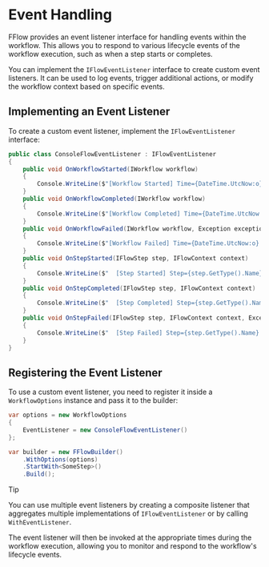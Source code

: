 # Event Handling
FFlow provides an event listener interface for handling events within the workflow. This allows you to respond to various lifecycle events of the workflow execution, such as when a step starts or completes.

You can implement the `IFlowEventListener` interface to create custom event listeners. It can be used to log events, trigger additional actions, or modify the workflow context based on specific events.

## Implementing an Event Listener
To create a custom event listener, implement the `IFlowEventListener` interface:

```csharp
public class ConsoleFlowEventListener : IFlowEventListener
{
    public void OnWorkflowStarted(IWorkflow workflow)
    {
        Console.WriteLine($"[Workflow Started] Time={DateTime.UtcNow:o}");
    }
    public void OnWorkflowCompleted(IWorkflow workflow)
    {
        Console.WriteLine($"[Workflow Completed] Time={DateTime.UtcNow:o}");
    }
    public void OnWorkflowFailed(IWorkflow workflow, Exception exception)
    {
        Console.WriteLine($"[Workflow Failed] Time={DateTime.UtcNow:o} Exception={exception}");
    }
    public void OnStepStarted(IFlowStep step, IFlowContext context)
    {
        Console.WriteLine($"  [Step Started] Step={step.GetType().Name} Time={DateTime.UtcNow:o}");
    }
    public void OnStepCompleted(IFlowStep step, IFlowContext context)
    {
        Console.WriteLine($"  [Step Completed] Step={step.GetType().Name} Time={DateTime.UtcNow:o}");
    }
    public void OnStepFailed(IFlowStep step, IFlowContext context, Exception exception)
    {
        Console.WriteLine($"  [Step Failed] Step={step.GetType().Name} Time={DateTime.UtcNow:o} Exception={exception}");
    }
}
```

## Registering the Event Listener
To use a custom event listener, you need to register it inside a `WorkflowOptions` instance and pass it to the builder:

```csharp
var options = new WorkflowOptions
{
    EventListener = new ConsoleFlowEventListener()
};

var builder = new FFlowBuilder()
    .WithOptions(options)
    .StartWith<SomeStep>()
    .Build();
```
> [!TIP]
> You can use multiple event listeners by creating a composite listener that aggregates multiple implementations of `IFlowEventListener` or by calling `WithEventListener`.

The event listener will then be invoked at the appropriate times during the workflow execution, allowing you to monitor and respond to the workflow's lifecycle events.

